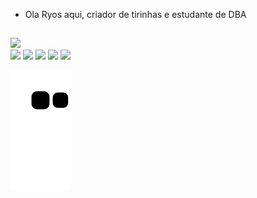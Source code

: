 - Ola Ryos aqui, criador de tirinhas e estudante de DBA
##

<div>


<div align="center">
  <a href="https://github.com/kauaryos">
</div>
 
<div> 
  <img src="https://i.pinimg.com/originals/bc/a3/17/bca3172d8a72d91c4cbdc477148ff13f.gif" target="_blank"></a> 
<div> 
 <a href="https://www.youtube.com/channel/UCsT-_F60GLoY-WWHFo6oD-A" target="_blank"><img src="https://img.shields.io/badge/YouTube-FF0000?style=for-the-badge&logo=youtube&logoColor=white" target="_blank"></a>
  <a href="https://instagram.com/kauaryos" target="_blank"><img src="https://img.shields.io/badge/-Instagram-%23E4405F?style=for-the-badge&logo=instagram&logoColor=white" target="_blank"></a>
 <a href="https://discord.gg/wagxzStdcR" target="_blank"><img src="https://img.shields.io/badge/Discord-7289DA?style=for-the-badge&logo=discord&logoColor=white" target="_blank"></a> 
  <a href = "mailto:kauaryos@gmail.com"><img src="https://img.shields.io/badge/-Gmail-%23333?style=for-the-badge&logo=gmail&logoColor=white" target="_blank"></a>
  <a href="https://www.linkedin.com/in/kau%C3%A3-ryos-81a171231/" target="_blank"><img src="https://img.shields.io/badge/-LinkedIn-%230077B5?style=for-the-badge&logo=linkedin&logoColor=white" target="_blank"></a> 
  
 
  ![Snake animation](https://github.com/rafaballerini/rafaballerini/blob/output/github-contribution-grid-snake.svg)
 
</div>

 
